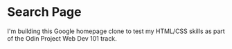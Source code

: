 # Search Page

I'm building this Google homepage clone to test my HTML/CSS skills as part of the Odin Project Web Dev 101 track.